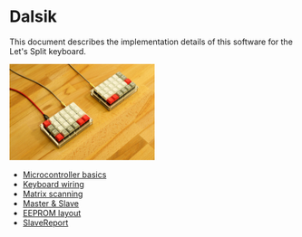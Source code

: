 # Dalsik

This document describes the implementation details of this software for the Let's Split keyboard.

<img src="lets_split.jpg" alt="Let's Split keyboard" style="zoom: 25%;" />

* [Microcontroller basics](microcontroller_basics.md)
* [Keyboard wiring](keyboard_wiring.md)
* [Matrix scanning](matrix_scan.md)
* [Master & Slave](master_slave.md)
* [EEPROM layout](eeprom_layout.md)
* [SlaveReport](slave_report.md)

